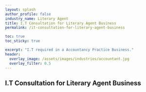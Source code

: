 ```yaml
---
layout: splash 
author_profile: false 
industry_name: Literary Agent
title: I.T Consultation for Literary Agent Business
permalink: /it-consultation-for-literary-agent-business

toc: true
toc_sticky: true

excerpt: "I.T required in a Accountancy Practice Business."
header:
  overlay_image: /assets/images/industries/accountant.jpg
  overlay_filter: 0.5 
---
```


## I.T Consultation for Literary Agent Business